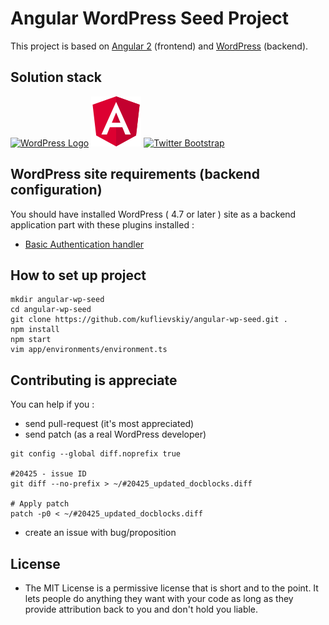 # Angular WordPress Seed Project

This project is based on <a href="https://github.com/angular/angular" target="_blank" title="Angular 2">Angular 2</a> (frontend) and <a href="https://github.com/WordPress/WordPress" target="_blank" title="WordPress">WordPress</a> (backend).

## Solution stack
<a href="https://github.com/WordPress/WordPress">![WordPress Logo](https://github.com/WordPress/WordPress/blob/master/wp-includes/images/w-logo-blue.png)</a>
<a href="https://github.com/angular/angular">![Angular2 Logo](https://github.com/angular/angular.io/blob/master/public/resources/images/logos/angular2/angular-logo-banner.png)</a>
<a href="https://github.com/twbs/bootstrap"><img src="http://getbootstrap.com/assets/brand/bootstrap-solid.svg" height="80" width="80" alt="Twitter Bootstrap"></a>

## WordPress site requirements (backend configuration)
You should have installed WordPress ( 4.7 or later ) site as a backend application part with these plugins installed : 
- <a href="https://github.com/WP-API/Basic-Auth" target="_blank" title="Basic Authentication handler">Basic Authentication handler</a>

## How to set up project

```ssh
mkdir angular-wp-seed
cd angular-wp-seed
git clone https://github.com/kuflievskiy/angular-wp-seed.git .
npm install
npm start
vim app/environments/environment.ts
```

## Contributing is appreciate
You can help if you : 
- send pull-request (it's most appreciated)
- send patch (as a real WordPress developer)
```git
git config --global diff.noprefix true

#20425 - issue ID
git diff --no-prefix > ~/#20425_updated_docblocks.diff

# Apply patch
patch -p0 < ~/#20425_updated_docblocks.diff
```
- create an issue with bug/proposition

## License
- The MIT License is a permissive license that is short and to the point. It lets people do anything they want with your code as long as they provide attribution back to you and don't hold you liable.